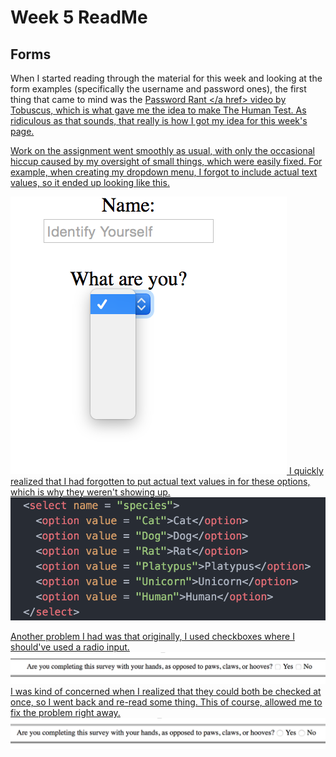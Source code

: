 # Week 5 ReadMe
## Forms

When I started reading through the material for this week and looking at the form examples (specifically the username and password ones), the first thing that came to mind was the <a href = "https://www.youtube.com/watch?v=jQ7DBG3ISRY">Password Rant </a href> video by Tobuscus, which is what gave me the idea to make The Human Test. As ridiculous as that sounds, that really is how I got my idea for this week's page.

Work on the assignment went smoothly as usual, with only the occasional hiccup caused by my oversight of small things, which were easily fixed.  For example, when creating my dropdown menu, I forgot to include actual text values, so it ended up looking like this.

![dropdown](https://github.com/egriffin2/341-work/blob/master/HW-5/img/dropdown.png)
I quickly realized that I had forgotten to put actual text values in for these options, which is why they weren't showing up.
![check2](https://github.com/egriffin2/341-work/blob/master/HW-5/img/check2.png)

Another problem I had was that originally, I used checkboxes where I should've used a radio input.
![checkbox2](https://github.com/egriffin2/341-work/blob/master/HW-5/img/checkbox2.png)
I was kind of concerned when I realized that they could both be checked at once, so I went back and re-read some thing.  This of course, allowed me to fix the problem right away.
![radio](https://github.com/egriffin2/341-work/blob/master/HW-5/img/radio.png)
